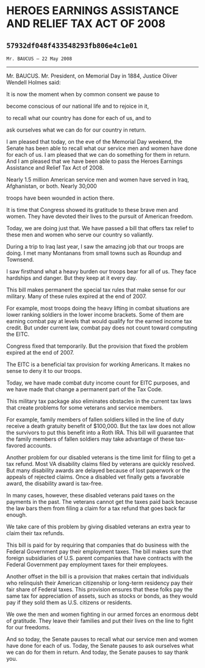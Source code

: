 # HEROES EARNINGS ASSISTANCE AND RELIEF TAX ACT OF 2008
## `57932df048f433548293fb806e4c1e01`
`Mr. BAUCUS — 22 May 2008`

---


Mr. BAUCUS. Mr. President, on Memorial Day in 1884, Justice Oliver 
Wendell Holmes said:




 It is now the moment when by common consent we pause to 


 become conscious of our national life and to rejoice in it, 


 to recall what our country has done for each of us, and to 


 ask ourselves what we can do for our country in return.


I am pleased that today, on the eve of the Memorial Day weekend, the 
Senate has been able to recall what our service men and women have done 
for each of us. I am pleased that we can do something for them in 
return. And I am pleased that we have been able to pass the Heroes 
Earnings Assistance and Relief Tax Act of 2008.

Nearly 1.5 million American service men and women have served in 
Iraq, Afghanistan, or both. Nearly 30,000


troops have been wounded in action there.

It is time that Congress showed its gratitude to these brave men and 
women. They have devoted their lives to the pursuit of American 
freedom.

Today, we are doing just that. We have passed a bill that offers tax 
relief to these men and women who serve our country so valiantly.

During a trip to Iraq last year, I saw the amazing job that our 
troops are doing. I met many Montanans from small towns such as Roundup 
and Townsend.

I saw firsthand what a heavy burden our troops bear for all of us. 
They face hardships and danger. But they keep at it every day.

This bill makes permanent the special tax rules that make sense for 
our military. Many of these rules expired at the end of 2007.

For example, most troops doing the heavy lifting in combat situations 
are lower ranking soldiers in the lower income brackets. Some of them 
are earning combat pay at levels that would qualify for the earned 
income tax credit. But under current law, combat pay does not count 
toward computing the EITC.

Congress fixed that temporarily. But the provision that fixed the 
problem expired at the end of 2007.

The EITC is a beneficial tax provision for working Americans. It 
makes no sense to deny it to our troops.

Today, we have made combat duty income count for EITC purposes, and 
we have made that change a permanent part of the Tax Code.

This military tax package also eliminates obstacles in the current 
tax laws that create problems for some veterans and service members.

For example, family members of fallen soldiers killed in the line of 
duty receive a death gratuity benefit of $100,000. But the tax law does 
not allow the survivors to put this benefit into a Roth IRA. This bill 
will guarantee that the family members of fallen soldiers may take 
advantage of these tax-favored accounts.

Another problem for our disabled veterans is the time limit for 
filing to get a tax refund. Most VA disability claims filed by veterans 
are quickly resolved. But many disability awards are delayed because of 
lost paperwork or the appeals of rejected claims. Once a disabled vet 
finally gets a favorable award, the disability award is tax-free.

In many cases, however, these disabled veterans paid taxes on the 
payments in the past. The veterans cannot get the taxes paid back 
because the law bars them from filing a claim for a tax refund that 
goes back far enough.

We take care of this problem by giving disabled veterans an extra 
year to claim their tax refunds.

This bill is paid for by requiring that companies that do business 
with the Federal Government pay their employment taxes. The bill makes 
sure that foreign subsidiaries of U.S. parent companies that have 
contracts with the Federal Government pay employment taxes for their 
employees.

Another offset in the bill is a provision that makes certain that 
individuals who relinquish their American citizenship or long-term 
residency pay their fair share of Federal taxes. This provision ensures 
that these folks pay the same tax for appreciation of assets, such as 
stocks or bonds, as they would pay if they sold them as U.S. citizens 
or residents.

We owe the men and women fighting in our armed forces an enormous 
debt of gratitude. They leave their families and put their lives on the 
line to fight for our freedoms.

And so today, the Senate pauses to recall what our service men and 
women have done for each of us. Today, the Senate pauses to ask 
ourselves what we can do for them in return. And today, the Senate 
pauses to say thank you.